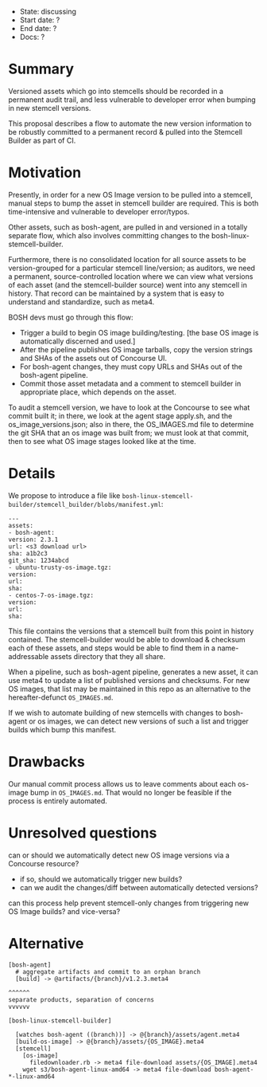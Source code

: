 - State: discussing
- Start date: ?
- End date: ?
- Docs: ?

# Summary

Versioned assets which go into stemcells should be recorded in a permanent audit
trail, and less vulnerable to developer error when bumping in new stemcell versions.

This proposal describes a flow to automate the new version information to be
robustly committed to a permanent record & pulled into the Stemcell Builder
as part of CI.

# Motivation

Presently, in order for a new OS Image version to be pulled into a stemcell,
manual steps to bump the asset in stemcell builder are required. This is both
time-intensive and vulnerable to developer error/typos.

Other assets, such as bosh-agent, are pulled in and versioned in a totally
separate flow, which also involves committing changes to the bosh-linux-stemcell-builder.

Furthermore, there is no consolidated location for all source assets to be
version-grouped for a particular stemcell line/version; as auditors, we need
a permanent, source-controlled location where we can view what versions of each
asset (and the stemcell-builder source) went into any stemcell in history. That
record can be maintained by a system that is easy to understand and standardize,
such as meta4.

BOSH devs must go through this flow:
- Trigger a build to begin OS image building/testing. [the base OS image is automatically discerned and used.]
- After the pipeline publishes OS image tarballs, copy the version strings and SHAs of the assets out of Concourse UI.
- For bosh-agent changes, they must copy URLs and SHAs out of the bosh-agent pipeline.
- Commit those asset metadata and a comment to stemcell builder in appropriate place, which depends on the asset.

To audit a stemcell version, we have to look at the Concourse to see what commit built it;
in there, we look at the agent stage apply.sh, and the os_image_versions.json;
also in there, the OS_IMAGES.md file to determine the git SHA that an os image was built from;
we must look at that commit, then to see what OS image stages looked like at the time.

# Details

We propose to introduce a file like `bosh-linux-stemcell-builder/stemcell_builder/blobs/manifest.yml`:

    ---
    assets:
    - bosh-agent:
	version: 2.3.1
	url: <s3 download url>
	sha: a1b2c3
	git_sha: 1234abcd
    - ubuntu-trusty-os-image.tgz:
	version:
	url:
	sha:
    - centos-7-os-image.tgz:
	version:
	url:
	sha:

This file contains the versions that a stemcell built from this point in history contained.
The stemcell-builder would be able to download & checksum each of these assets,
and steps would be able to find them in a name-addressable assets directory that
they all share.

When a pipeline, such as bosh-agent pipeline, generates a new asset, it can use
meta4 to update a list of published versions and checksums. For new OS images,
that list may be maintained in this repo as an alternative to the hereafter-defunct
`OS_IMAGES.md`.

If we wish to automate building of new stemcells with changes to bosh-agent or os images,
we can detect new versions of such a list and trigger builds which bump this manifest.

# Drawbacks

Our manual commit process allows us to leave comments about each os-image bump in
`OS_IMAGES.md`. That would no longer be feasible if the process is entirely automated.

# Unresolved questions

can or should we automatically detect new OS image versions via a Concourse resource?
- if so, should we automatically trigger new builds?
- can we audit the changes/diff between automatically detected versions?

can this process help prevent stemcell-only changes from triggering new OS Image builds?
and vice-versa?

# Alternative

```
[bosh-agent]
  # aggregate artifacts and commit to an orphan branch 
  [build] -> @artifacts/{branch}/v1.2.3.meta4

^^^^^^
separate products, separation of concerns
vvvvvv

[bosh-linux-stemcell-builder]
  
  [watches bosh-agent ((branch))] -> @{branch}/assets/agent.meta4
  [build-os-image] -> @{branch}/assets/{OS_IMAGE}.meta4
  [stemcell]
    [os-image]
      filedownloader.rb -> meta4 file-download assets/{OS_IMAGE].meta4
    wget s3/bosh-agent-linux-amd64 -> meta4 file-download bosh-agent-*-linux-amd64
```
